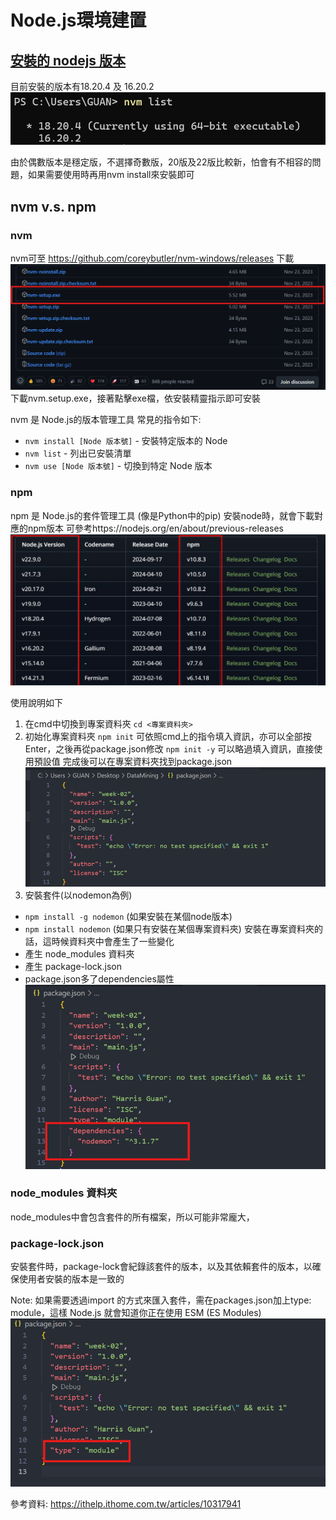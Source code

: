 # Node.js環境建置


## [安裝的 nodejs 版本](https://nodejs.org/en/download/package-manager)
目前安裝的版本有18.20.4 及 16.20.2
![alt text](images/nvmlist.png)

由於偶數版本是穩定版，不選擇奇數版，20版及22版比較新，怕會有不相容的問題，如果需要使用時再用nvm install來安裝即可

## nvm v.s. npm
### nvm
nvm可至 https://github.com/coreybutler/nvm-windows/releases 下載
![alt text](images/nvm_download.png)
下載nvm.setup.exe，接著點擊exe檔，依安裝精靈指示即可安裝

nvm 是 Node.js的版本管理工具
常見的指令如下:
- `nvm install [Node 版本號]` - 安裝特定版本的 Node
- `nvm list` - 列出已安裝清單
- `nvm use [Node 版本號]` - 切換到特定 Node 版本

### npm
npm 是 Node.js的套件管理工具 (像是Python中的pip)
安裝node時，就會下載對應的npm版本
可參考https://nodejs.org/en/about/previous-releases
![alt text](images/nvm_npm_version.png)

使用說明如下
1. 在cmd中切換到專案資料夾
`cd <專案資料夾>`
2. 初始化專案資料夾
`npm init`
可依照cmd上的指令填入資訊，亦可以全部按Enter，之後再從package.json修改
`npm init -y` 可以略過填入資訊，直接使用預設值
完成後可以在專案資料夾找到package.json
![alt text](images/package.png)
3. 安裝套件(以nodemon為例)
- `npm install -g nodemon` (如果安裝在某個node版本)
- `npm install nodemon` (如果只有安裝在某個專案資料夾)
安裝在專案資料夾的話，這時候資料夾中會產生了一些變化
- 產生 node_modules 資料夾
- 產生 package-lock.json
- package.json多了dependencies屬性
![alt text](images/dependencies.png)

### node_modules 資料夾
node_modules中會包含套件的所有檔案，所以可能非常龐大，

### package-lock.json
安裝套件時，package-lock會紀錄該套件的版本，以及其依賴套件的版本，以確保使用者安裝的版本是一致的





Note: 
如果需要透過import  的方式來匯入套件，需在packages.json加上type: module，這樣 Node.js 就會知道你正在使用 ESM (ES Modules)
![alt text](images/type_moudle.png)




參考資料:
https://ithelp.ithome.com.tw/articles/10317941
